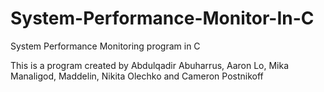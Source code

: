 # System-Performance-Monitor-In-C
System Performance Monitoring program in C

This is a program created by Abdulqadir Abuharrus, Aaron Lo, Mika Manaligod, Maddelin, Nikita Olechko
and Cameron Postnikoff 


